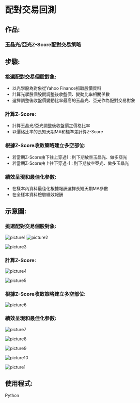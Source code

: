 # 配對交易回測
## 作品:
### 玉晶光/亞光Z-Score配對交易策略
## 步驟:
### 挑選配對交易個股對象:
* 以光學股為對象從Yahoo Finance抓取股價資料
* 計算光學股個股間調整後收盤價、變動比率相關係數
* 選擇調整後收盤價變動比率最高的玉晶光、亞光作為配對交易對象
### 計算Z-Score:
* 計算玉晶光/亞光調整後收盤價之價格比率
* 以價格比率的長短天期MA和標準差計算Z-Score
### 根據Z-Score收斂策略建立多空部位:
* 若當期Z-Score由下往上穿過1  : 則下期放空玉晶光、做多亞光
* 若當期Z-Score由上往下穿過-1 : 則下期放空亞光、做多玉晶光
### 績效呈現和最佳化參數:
* 在樣本內資料最佳化根據報酬選擇長短天期MA參數
* 在全樣本資料檢驗績效報酬 
## 示意圖:
### 挑選配對交易個股對象:
![picture1](https://github.com/yyy855029/program_trading_practice/blob/master/%E9%85%8D%E5%B0%8D%E4%BA%A4%E6%98%93%E5%9B%9E%E6%B8%AC/Img/%E8%AA%BF%E6%95%B4%E5%BE%8C%E6%94%B6%E7%9B%A4%E5%83%B9%E7%9B%B8%E9%97%9C%E4%BF%82%E6%95%B8%E7%86%B1%E5%BA%A6%E5%9C%96.png)
![picture2](https://github.com/yyy855029/program_trading_practice/blob/master/%E9%85%8D%E5%B0%8D%E4%BA%A4%E6%98%93%E5%9B%9E%E6%B8%AC/Img/%E8%AA%BF%E6%95%B4%E5%BE%8C%E6%94%B6%E7%9B%A4%E5%83%B9%E8%AE%8A%E5%8C%96%E7%8E%87%E7%9B%B8%E9%97%9C%E4%BF%82%E6%95%B8%E7%86%B1%E5%BA%A6%E5%9C%96.png)  

![picture3](https://github.com/yyy855029/program_trading_practice/blob/master/%E9%85%8D%E5%B0%8D%E4%BA%A4%E6%98%93%E5%9B%9E%E6%B8%AC/Img/%E8%AA%BF%E6%95%B4%E5%BE%8C%E6%94%B6%E7%9B%A4%E5%83%B9.png)
### 計算Z-Score:
![picture4](https://github.com/yyy855029/program_trading_practice/blob/master/%E9%85%8D%E5%B0%8D%E4%BA%A4%E6%98%93%E5%9B%9E%E6%B8%AC/Img/%E5%83%B9%E6%A0%BC%E6%AF%94%E7%8E%87.png)  

![picture5](https://github.com/yyy855029/program_trading_practice/blob/master/%E9%85%8D%E5%B0%8D%E4%BA%A4%E6%98%93%E5%9B%9E%E6%B8%AC/Img/z_score.png)
### 根據Z-Score收斂策略建立多空部位:
![picture6](https://github.com/yyy855029/program_trading_practice/blob/master/%E9%85%8D%E5%B0%8D%E4%BA%A4%E6%98%93%E5%9B%9E%E6%B8%AC/Img/%E8%A8%8A%E8%99%9F%E5%92%8C%E9%83%A8%E4%BD%8D%E5%9C%96.png)
### 績效呈現和最佳化參數:
![picture7](https://github.com/yyy855029/program_trading_practice/blob/master/%E9%85%8D%E5%B0%8D%E4%BA%A4%E6%98%93%E5%9B%9E%E6%B8%AC/Img/%E7%B4%AF%E7%A9%8D%E5%A0%B1%E9%85%AC%E5%92%8C%E7%B4%AF%E7%A9%8D%E6%9C%80%E5%A4%A7%E5%A0%B1%E9%85%AC.png)  

![picture8](https://github.com/yyy855029/program_trading_practice/blob/master/%E9%85%8D%E5%B0%8D%E4%BA%A4%E6%98%93%E5%9B%9E%E6%B8%AC/Img/%E5%80%8B%E8%82%A1%E5%A0%B1%E9%85%AC%E5%92%8C%E7%B8%BD%E5%A0%B1%E9%85%AC.png)  

![picture9](https://github.com/yyy855029/program_trading_practice/blob/master/%E9%85%8D%E5%B0%8D%E4%BA%A4%E6%98%93%E5%9B%9E%E6%B8%AC/Img/%E5%B9%B3%E5%80%89%E6%AC%8A%E7%9B%8A%E6%9B%B2%E7%B7%9A%E5%92%8C%E7%B8%BE%E6%95%88%E6%8B%89%E5%9B%9E.png)  

![picture10](https://github.com/yyy855029/program_trading_practice/blob/master/%E9%85%8D%E5%B0%8D%E4%BA%A4%E6%98%93%E5%9B%9E%E6%B8%AC/Img/%E6%AF%8F%E6%9C%88%E7%8D%B2%E5%88%A9%E5%92%8C%E8%99%A7%E6%90%8D.png)  

![picture1](https://github.com/yyy855029/program_trading_practice/blob/master/%E9%85%8D%E5%B0%8D%E4%BA%A4%E6%98%93%E5%9B%9E%E6%B8%AC/Img/%E6%9C%80%E4%BD%B3%E5%8C%963D%E5%9C%96.png)
## 使用程式:
Python

